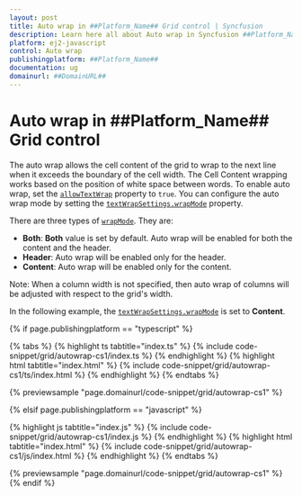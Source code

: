 ```yaml
---
layout: post
title: Auto wrap in ##Platform_Name## Grid control | Syncfusion
description: Learn here all about Auto wrap in Syncfusion ##Platform_Name## Grid control of Syncfusion Essential JS 2 and more.
platform: ej2-javascript
control: Auto wrap 
publishingplatform: ##Platform_Name##
documentation: ug
domainurl: ##DomainURL##
---
```


# Auto wrap in ##Platform_Name## Grid control

The auto wrap allows the cell content of the grid to wrap to the next line when it exceeds the boundary of the cell width. The Cell Content wrapping works based on the position of white space between words.
To enable auto wrap, set the [`allowTextWrap`](https://ej2.syncfusion.com/documentation/api/grid/#allowtextwrap) property to `true`.
You can configure the auto wrap mode by setting the [`textWrapSettings.wrapMode`](https://ej2.syncfusion.com/documentation/api/grid/textWrapSettings) property.

There are three types of [`wrapMode`](https://ej2.syncfusion.com/documentation/api/grid/textWrapSettings/#wrapmode). They are:

* **Both**: **Both** value is set by default. Auto wrap will be enabled for both the content and the header.
* **Header**: Auto wrap will be enabled only for the header.
* **Content**: Auto wrap will be enabled only for the content.

Note: When a column width is not specified, then auto wrap of columns will be adjusted with respect to the grid's width.

In the following example, the [`textWrapSettings.wrapMode`](https://ej2.syncfusion.com/documentation/api/grid/textWrapSettings/#wrapmode) is set to **Content**.

{% if page.publishingplatform == "typescript" %}

 {% tabs %}
{% highlight ts tabtitle="index.ts" %}
{% include code-snippet/grid/autowrap-cs1/index.ts %}
{% endhighlight %}
{% highlight html tabtitle="index.html" %}
{% include code-snippet/grid/autowrap-cs1/ts/index.html %}
{% endhighlight %}
{% endtabs %}
        
{% previewsample "page.domainurl/code-snippet/grid/autowrap-cs1" %}

{% elsif page.publishingplatform == "javascript" %}

{% highlight js tabtitle="index.js" %}
{% include code-snippet/grid/autowrap-cs1/index.js %}
{% endhighlight %}
{% highlight html tabtitle="index.html" %}
{% include code-snippet/grid/autowrap-cs1/js/index.html %}
{% endhighlight %}
{% endtabs %}

{% previewsample "page.domainurl/code-snippet/grid/autowrap-cs1" %}
{% endif %}
